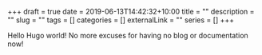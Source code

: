 +++ 
draft = true
date = 2019-06-13T14:42:32+10:00
title = ""
description = ""
slug = "" 
tags = []
categories = []
externalLink = ""
series = []
+++

Hello Hugo world! No more excuses for having no blog or documentation now!
